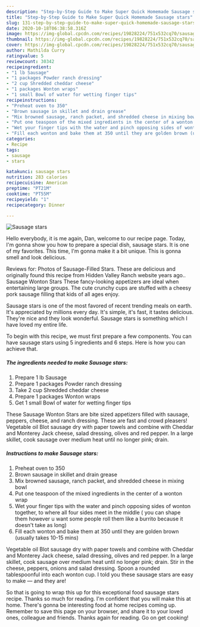 ```yaml
---
description: "Step-by-Step Guide to Make Super Quick Homemade Sausage stars"
title: "Step-by-Step Guide to Make Super Quick Homemade Sausage stars"
slug: 131-step-by-step-guide-to-make-super-quick-homemade-sausage-stars
date: 2020-10-18T06:38:58.316Z
image: https://img-global.cpcdn.com/recipes/19828224/751x532cq70/sausage-stars-recipe-main-photo.jpg
thumbnail: https://img-global.cpcdn.com/recipes/19828224/751x532cq70/sausage-stars-recipe-main-photo.jpg
cover: https://img-global.cpcdn.com/recipes/19828224/751x532cq70/sausage-stars-recipe-main-photo.jpg
author: Mathilda Curry
ratingvalue: 5
reviewcount: 30342
recipeingredient:
- "1 lb Sausage"
- "1 packages Powder ranch dressing"
- "2 cup Shredded cheddar cheese"
- "1 packages Wonton wraps"
- "1 small Bowl of water for wetting finger tips"
recipeinstructions:
- "Preheat oven to 350"
- "Brown sausage in skillet and drain grease"
- "Mix browned sausage, ranch packet, and shredded cheese in mixing bowl"
- "Put one teaspoon of the mixed ingredients in the center of a wonton wrap"
- "Wet your finger tips with the water and pinch opposing sides of wonton together, to where all four sides meet in the middle ( you can shape them however u want some people roll them like a burrito because it doesn&#39;t take as long)"
- "Fill each wonton and bake them at 350 until they are golden brown (usually takes 10-15 mins)"
categories:
- Recipe
tags:
- sausage
- stars

katakunci: sausage stars 
nutrition: 283 calories
recipecuisine: American
preptime: "PT21M"
cooktime: "PT55M"
recipeyield: "1"
recipecategory: Dinner

---
```



![Sausage stars](https://img-global.cpcdn.com/recipes/19828224/751x532cq70/sausage-stars-recipe-main-photo.jpg)

Hello everybody, it is me again, Dan, welcome to our recipe page. Today, I'm gonna show you how to prepare a special dish, sausage stars. It is one of my favorites. This time, I'm gonna make it a bit unique. This is gonna smell and look delicious.

Reviews for: Photos of Sausage-Filled Stars. These are delicious and originally found this recipe from Hidden Valley Ranch website years ago.. Sausage Wonton Stars These fancy-looking appetizers are ideal when entertaining large groups. The cute crunchy cups are stuffed with a cheesy pork sausage filling that kids of all ages enjoy.

Sausage stars is one of the most favored of recent trending meals on earth. It's appreciated by millions every day. It's simple, it's fast, it tastes delicious. They're nice and they look wonderful. Sausage stars is something which I have loved my entire life.


To begin with this recipe, we must first prepare a few components. You can have sausage stars using 5 ingredients and 6 steps. Here is how you can achieve that.

<!--inarticleads1-->

##### The ingredients needed to make Sausage stars:

1. Prepare 1 lb Sausage
1. Prepare 1 packages Powder ranch dressing
1. Take 2 cup Shredded cheddar cheese
1. Prepare 1 packages Wonton wraps
1. Get 1 small Bowl of water for wetting finger tips


These Sausage Wonton Stars are bite sized appetizers filled with sausage, peppers, cheese, and ranch dressing. These are fast and crowd pleasers! Vegetable oil Blot sausage dry with paper towels and combine with Cheddar and Monterey Jack cheese, salad dressing, olives and red pepper. In a large skillet, cook sausage over medium heat until no longer pink; drain. 

<!--inarticleads2-->

##### Instructions to make Sausage stars:

1. Preheat oven to 350
1. Brown sausage in skillet and drain grease
1. Mix browned sausage, ranch packet, and shredded cheese in mixing bowl
1. Put one teaspoon of the mixed ingredients in the center of a wonton wrap
1. Wet your finger tips with the water and pinch opposing sides of wonton together, to where all four sides meet in the middle ( you can shape them however u want some people roll them like a burrito because it doesn&#39;t take as long)
1. Fill each wonton and bake them at 350 until they are golden brown (usually takes 10-15 mins)


Vegetable oil Blot sausage dry with paper towels and combine with Cheddar and Monterey Jack cheese, salad dressing, olives and red pepper. In a large skillet, cook sausage over medium heat until no longer pink; drain. Stir in the cheese, peppers, onions and salad dressing. Spoon a rounded tablespoonful into each wonton cup. I told you these sausage stars are easy to make — and they are! 

So that is going to wrap this up for this exceptional food sausage stars recipe. Thanks so much for reading. I'm confident that you will make this at home. There's gonna be interesting food at home recipes coming up. Remember to save this page on your browser, and share it to your loved ones, colleague and friends. Thanks again for reading. Go on get cooking!
